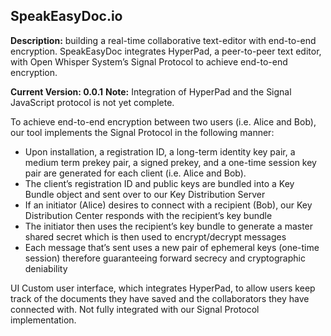 <h2>SpeakEasyDoc.io</h2> 

<strong>Description:</strong> building a real-time collaborative text-editor with end-to-end encryption. SpeakEasyDoc integrates HyperPad, a peer-to-peer text editor, with Open Whisper System’s Signal Protocol to achieve end-to-end encryption. 


<strong>Current Version: 0.0.1</strong>
<strong>Note:</strong> Integration of HyperPad and the Signal JavaScript protocol is not yet complete. 

To achieve end-to-end encryption between two users (i.e. Alice and Bob), our tool implements the Signal Protocol in the following manner:

<ul> 
  <li>Upon installation, a registration ID, a long-term identity key pair, a medium term prekey pair, a signed prekey, and a one-time session key pair are generated for each client (i.e. Alice and Bob). </li> 
  <li>The client’s registration ID and public keys are bundled into a Key Bundle object and sent over to our Key Distribution Server </li>
  <li>If an initiator (Alice) desires to connect with a recipient (Bob), our Key Distribution Center responds with the recipient’s key bundle</li>  
  <li>The initiator then uses the recipient’s key bundle to generate a master shared secret which is then used to encrypt/decrypt messages </li> 
  <li>Each message that’s sent uses a new pair of ephemeral keys (one-time session) therefore guaranteeing forward secrecy and cryptographic deniability</li> 
</ul> 

UI
Custom user interface, which integrates HyperPad, to allow users keep track of the documents they have saved and the collaborators they have connected with. Not fully integrated with our Signal Protocol implementation. 
